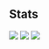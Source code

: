 ## Stats

![](http://github-profile-summary-cards.vercel.app/api/cards/profile-details?username=himetsai&theme=solarized)
![](http://github-profile-summary-cards.vercel.app/api/cards/most-commit-language?username=himetsai&theme=solarized)
![](http://github-profile-summary-cards.vercel.app/api/cards/stats?username=himetsai&theme=solarized)
